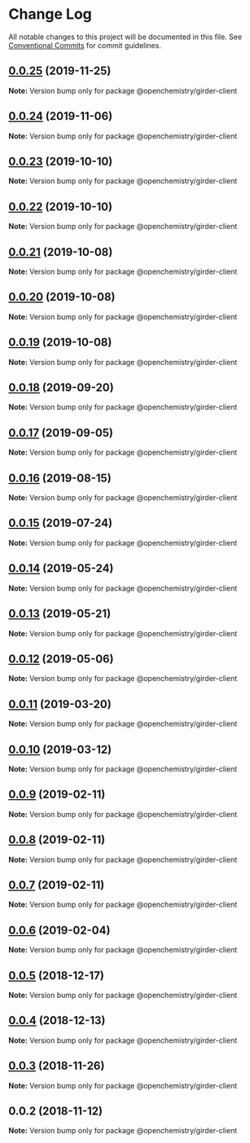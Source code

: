 # Change Log

All notable changes to this project will be documented in this file.
See [Conventional Commits](https://conventionalcommits.org) for commit guidelines.

## [0.0.25](https://github.com/OpenChemistry/oc-web-components/compare/@openchemistry/girder-client@0.0.24...@openchemistry/girder-client@0.0.25) (2019-11-25)

**Note:** Version bump only for package @openchemistry/girder-client





## [0.0.24](https://github.com/OpenChemistry/oc-web-components/compare/@openchemistry/girder-client@0.0.23...@openchemistry/girder-client@0.0.24) (2019-11-06)

**Note:** Version bump only for package @openchemistry/girder-client





## [0.0.23](https://github.com/OpenChemistry/oc-web-components/compare/@openchemistry/girder-client@0.0.22...@openchemistry/girder-client@0.0.23) (2019-10-10)

**Note:** Version bump only for package @openchemistry/girder-client





## [0.0.22](https://github.com/OpenChemistry/oc-web-components/compare/@openchemistry/girder-client@0.0.21...@openchemistry/girder-client@0.0.22) (2019-10-10)

**Note:** Version bump only for package @openchemistry/girder-client





## [0.0.21](https://github.com/OpenChemistry/oc-web-components/compare/@openchemistry/girder-client@0.0.20...@openchemistry/girder-client@0.0.21) (2019-10-08)

**Note:** Version bump only for package @openchemistry/girder-client





## [0.0.20](https://github.com/OpenChemistry/oc-web-components/compare/@openchemistry/girder-client@0.0.19...@openchemistry/girder-client@0.0.20) (2019-10-08)

**Note:** Version bump only for package @openchemistry/girder-client





## [0.0.19](https://github.com/OpenChemistry/oc-web-components/compare/@openchemistry/girder-client@0.0.18...@openchemistry/girder-client@0.0.19) (2019-10-08)

**Note:** Version bump only for package @openchemistry/girder-client





## [0.0.18](https://github.com/OpenChemistry/oc-web-components/compare/@openchemistry/girder-client@0.0.17...@openchemistry/girder-client@0.0.18) (2019-09-20)

**Note:** Version bump only for package @openchemistry/girder-client





## [0.0.17](https://github.com/OpenChemistry/oc-web-components/compare/@openchemistry/girder-client@0.0.16...@openchemistry/girder-client@0.0.17) (2019-09-05)

**Note:** Version bump only for package @openchemistry/girder-client





## [0.0.16](https://github.com/OpenChemistry/oc-web-components/compare/@openchemistry/girder-client@0.0.15...@openchemistry/girder-client@0.0.16) (2019-08-15)

**Note:** Version bump only for package @openchemistry/girder-client





## [0.0.15](https://github.com/OpenChemistry/oc-web-components/compare/@openchemistry/girder-client@0.0.14...@openchemistry/girder-client@0.0.15) (2019-07-24)

**Note:** Version bump only for package @openchemistry/girder-client





## [0.0.14](https://github.com/OpenChemistry/oc-web-components/compare/@openchemistry/girder-client@0.0.13...@openchemistry/girder-client@0.0.14) (2019-05-24)

**Note:** Version bump only for package @openchemistry/girder-client





## [0.0.13](https://github.com/OpenChemistry/oc-web-components/compare/@openchemistry/girder-client@0.0.12...@openchemistry/girder-client@0.0.13) (2019-05-21)

**Note:** Version bump only for package @openchemistry/girder-client





## [0.0.12](https://github.com/OpenChemistry/oc-web-components/compare/@openchemistry/girder-client@0.0.11...@openchemistry/girder-client@0.0.12) (2019-05-06)

**Note:** Version bump only for package @openchemistry/girder-client





## [0.0.11](https://github.com/OpenChemistry/oc-web-components/compare/@openchemistry/girder-client@0.0.10...@openchemistry/girder-client@0.0.11) (2019-03-20)

**Note:** Version bump only for package @openchemistry/girder-client





## [0.0.10](https://github.com/OpenChemistry/oc-web-components/compare/@openchemistry/girder-client@0.0.9...@openchemistry/girder-client@0.0.10) (2019-03-12)

**Note:** Version bump only for package @openchemistry/girder-client





## [0.0.9](https://github.com/OpenChemistry/oc-web-components/compare/@openchemistry/girder-client@0.0.8...@openchemistry/girder-client@0.0.9) (2019-02-11)

**Note:** Version bump only for package @openchemistry/girder-client





## [0.0.8](https://github.com/OpenChemistry/oc-web-components/compare/@openchemistry/girder-client@0.0.7...@openchemistry/girder-client@0.0.8) (2019-02-11)

**Note:** Version bump only for package @openchemistry/girder-client





## [0.0.7](https://github.com/OpenChemistry/oc-web-components/compare/@openchemistry/girder-client@0.0.6...@openchemistry/girder-client@0.0.7) (2019-02-11)

**Note:** Version bump only for package @openchemistry/girder-client





## [0.0.6](https://github.com/OpenChemistry/oc-web-components/compare/@openchemistry/girder-client@0.0.5...@openchemistry/girder-client@0.0.6) (2019-02-04)

**Note:** Version bump only for package @openchemistry/girder-client





## [0.0.5](https://github.com/OpenChemistry/oc-web-components/compare/@openchemistry/girder-client@0.0.4...@openchemistry/girder-client@0.0.5) (2018-12-17)

**Note:** Version bump only for package @openchemistry/girder-client





## [0.0.4](https://github.com/OpenChemistry/oc-web-components/compare/@openchemistry/girder-client@0.0.3...@openchemistry/girder-client@0.0.4) (2018-12-13)

**Note:** Version bump only for package @openchemistry/girder-client





## [0.0.3](https://github.com/OpenChemistry/oc-web-components/compare/@openchemistry/girder-client@0.0.2...@openchemistry/girder-client@0.0.3) (2018-11-26)

**Note:** Version bump only for package @openchemistry/girder-client





## 0.0.2 (2018-11-12)

**Note:** Version bump only for package @openchemistry/girder-client
